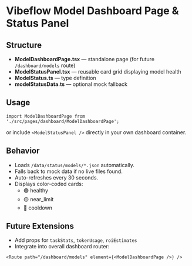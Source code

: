 # Vibeflow Model Dashboard Page & Status Panel

## Structure
- **ModelDashboardPage.tsx** — standalone page (for future `/dashboard/models` route)
- **ModelStatusPanel.tsx** — reusable card grid displaying model health
- **ModelStatus.ts** — type definition
- **modelStatusData.ts** — optional mock fallback

## Usage
```tsx
import ModelDashboardPage from './src/pages/dashboard/ModelDashboardPage';
```
or include `<ModelStatusPanel />` directly in your own dashboard container.

## Behavior
- Loads `/data/status/models/*.json` automatically.
- Falls back to mock data if no live files found.
- Auto-refreshes every 30 seconds.
- Displays color-coded cards:
  - 🟢 healthy
  - 🟡 near_limit
  - 🔴 cooldown

## Future Extensions
- Add props for `taskStats`, `tokenUsage`, `roiEstimates`
- Integrate into overall dashboard router:
```tsx
<Route path="/dashboard/models" element={<ModelDashboardPage />} />
```
